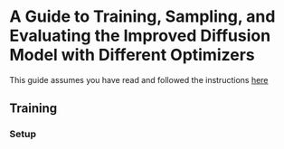 # A Guide to Training, Sampling, and Evaluating the Improved Diffusion Model with Different Optimizers

This guide assumes you have read and followed the instructions [here](https://github.com/axonn-ai/improved-diffusion/blob/jorge/README.md)

## Training
### Setup
